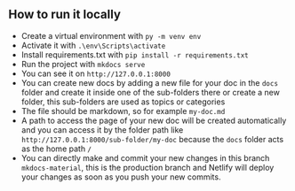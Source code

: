 ## How to run it locally
- Create a virtual environment with `py -m venv env`
- Activate it with `.\env\Scripts\activate`
- Install requirements.txt with `pip install -r requirements.txt`
- Run the project with `mkdocs serve`
- You can see it on `http://127.0.0.1:8000`
- You can create new docs by adding a new file for your doc in the `docs` folder and create it inside one of the sub-folders there or create a new folder, this sub-folders are used as topics or categories
- The file should be markdown, so for example `my-doc.md`
- A path to access the page of your new doc will be created automatically and you can access it by the folder path like `http://127.0.0.1:8000/sub-folder/my-doc` because the `docs` folder acts as the home path `/`
- You can directly make and commit your new changes in this branch `mkdocs-material`, this is the production branch and Netlify will deploy your changes as soon as you push your new commits.
